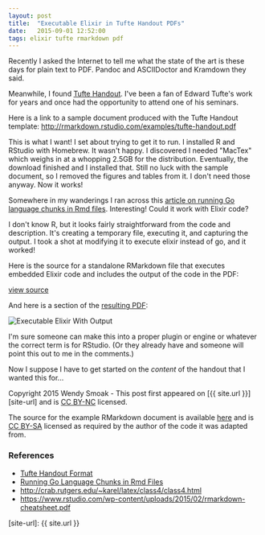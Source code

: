 ```yaml
---
layout: post
title:  "Executable Elixir in Tufte Handout PDFs"
date:   2015-09-01 12:52:00
tags: elixir tufte rmarkdown pdf
---
```


Recently I asked the Internet to tell me what the state of the art is these days for plain text to PDF.  Pandoc and ASCIIDoctor and Kramdown they said.

Meanwhile, I found [Tufte Handout][tufte-handout].  I've been a fan of Edward Tufte's work for years and once had the opportunity to attend one of his seminars.

Here is a link to a sample document produced with the Tufte Handout template: <http://rmarkdown.rstudio.com/examples/tufte-handout.pdf>

This is what I want! I set about trying to get it to run. I installed R and RStudio with Homebrew.  It wasn't happy.  I discovered I needed "MacTex" which weighs in at a whopping 2.5GB for the distribution.  Eventually, the download finished and I installed that.  Still no luck with the sample document, so I removed the figures and tables from it. I don't need those anyway. Now it works!

Somewhere in my wanderings I ran across this [article on running Go language chunks in Rmd files][go-rmd].  Interesting!  Could it work with Elixir code?

I don't know R, but it looks fairly straightforward from the code and description.  It's creating a temporary file, executing it, and capturing the output.  I took a shot at modifying it to execute elixir instead of go, and it worked!

Here is the source for a standalone RMarkdown file that executes embedded Elixir code and includes the output of the code in the PDF:

[view source][source]

And here is a section of the [resulting PDF](/images/2015/09/Example.pdf):

![Executable Elixir With Output](/images/2015/09/elixir-and-output-in-tufte-handout.png)

I'm sure someone can make this into a proper plugin or engine or whatever the correct term is for RStudio.  (Or they already have and someone will point this out to me in the comments.)

Now I suppose I have to get started on the *content* of the handout that I wanted this for...

Copyright 2015 Wendy Smoak - This post first appeared on [{{ site.url }}][site-url] and is [CC BY-NC][cc-by-nc] licensed.

The source for the example RMarkdown document is available [here][source] and is [CC BY-SA][cc-by-sa] licensed as required by the author of the code it was adapted from.

### References

* [Tufte Handout Format][tufte-handout]
* [Running Go Language Chunks in Rmd Files][go-rmd]
* <http://crab.rutgers.edu/~karel/latex/class4/class4.html>
* <https://www.rstudio.com/wp-content/uploads/2015/02/rmarkdown-cheatsheet.pdf>

[go-rmd]: http://www.r-bloggers.com/running-go-language-chunks-in-r-markdown-rmd-files/

[tufte-handout]: http://rmarkdown.rstudio.com/tufte_handout_format.html

[source]: https://gist.github.com/wsmoak/f5fd090df809e87a13fb
[cc-by-nc]:  http://creativecommons.org/licenses/by-nc/3.0/
[cc-by-sa]: http://creativecommons.org/licenses/by-sa/4.0/
[site-url]: {{ site.url }}
